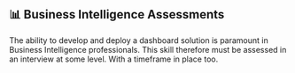 ## 📊 Business Intelligence Assessments

The ability to develop and deploy a dashboard solution is paramount in Business Intelligence professionals. This skill therefore must be assessed in an interview at some level. With a timeframe in place too.


